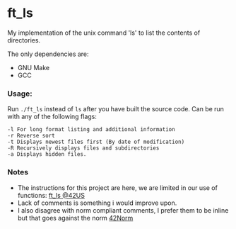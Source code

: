 # ft_ls

My implementation of the unix command 'ls' to list the contents of directories.

The only dependencies are:
- GNU Make
- GCC

### Usage:

Run `./ft_ls` instead of `ls` after you have built the source code.
Can be run with any of the following flags:
```
-l For long format listing and additional information
-r Reverse sort
-t Displays newest files first (By date of modification)
-R Recursively displays files and subdirectories
-a Displays hidden files.
```

### Notes

- The instructions for this project are here, we are limited in our use of functions: 
[ft_ls @42US](https://github.com/tpan/ft_ls/blob/master/ft_ls.en.pdf)
- Lack of comments is something i would improve upon.
- I also disagree with norm compliant comments, I prefer them to be inline but that goes against the norm [42Norm](https://github.com/tpan/ft_ls/blob/master/norme.en.pdf)
